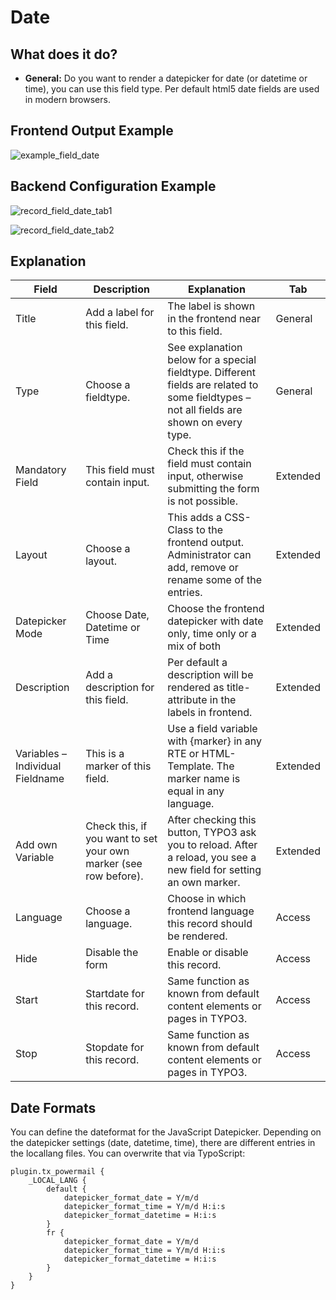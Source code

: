 # Date

## What does it do?

- **General:** Do you want to render a datepicker for date (or datetime or time), you can use this field type. Per default html5 date fields are used in modern browsers.

## Frontend Output Example

![example_field_date](../Images/example_field_date.png)

## Backend Configuration Example

![record_field_date_tab1](../Images/record_field_date_tab1.png)

![record_field_date_tab2](../Images/record_field_date_tab2.png)

## Explanation

| Field                            | Description                                                      | Explanation                                                                                                                               | Tab      |
|----------------------------------|------------------------------------------------------------------|-------------------------------------------------------------------------------------------------------------------------------------------|----------|
| Title                            | Add a label for this field.                                      | The label is shown in the frontend near to this field.                                                                                    | General  |
| Type                             | Choose a fieldtype.                                              | See explanation below for a special fieldtype. Different fields are  related to some fieldtypes – not all fields are shown on every type. | General  |
| Mandatory Field                  | This field must contain input.                                   | Check this if the field must contain input, otherwise submitting the form is not possible.                                                | Extended |
| Layout                           | Choose a layout.                                                 | This adds a CSS-Class to the frontend output. Administrator can add, remove or rename some of the entries.                                | Extended |
| Datepicker Mode                  | Choose Date, Datetime or Time                                    | Choose the frontend datepicker with date only, time only or a mix of both                                                                 | Extended |
| Description                      | Add a description for this field.                                | Per default a description will be rendered as title-attribute in the labels in frontend.                                                  | Extended |
| Variables – Individual Fieldname | This is a marker of this field.                                  | Use a field variable with {marker} in any RTE or HTML-Template. The marker name is equal in any language.                                 | Extended |
| Add own Variable                 | Check this, if you want to set your own marker (see row before). | After checking this button, TYPO3 ask you to reload. After a reload, you see a new field for setting an own marker.                       | Extended |
| Language                         | Choose a language.                                               | Choose in which frontend language this record should be rendered.                                                                         | Access   |
| Hide                             | Disable the form                                                 | Enable or disable this record.                                                                                                            | Access   |
| Start                            | Startdate for this record.                                       | Same function as known from default content elements or pages in TYPO3.                                                                   | Access   |
| Stop                             | Stopdate for this record.                                        | Same function as known from default content elements or pages in TYPO3.                                                                   | Access   |

## Date Formats

You can define the dateformat for the JavaScript Datepicker.
Depending on the datepicker settings (date, datetime, time), there are different entries in the locallang files.
You can overwrite that via TypoScript:

```
plugin.tx_powermail {
    _LOCAL_LANG {
        default {
            datepicker_format_date = Y/m/d
            datepicker_format_time = Y/m/d H:i:s
            datepicker_format_datetime = H:i:s
        }
        fr {
            datepicker_format_date = Y/m/d
            datepicker_format_time = Y/m/d H:i:s
            datepicker_format_datetime = H:i:s
        }
    }
}
```
